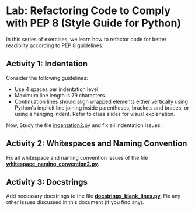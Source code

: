 # Lab: Refactoring Code to Comply with PEP 8 (Style Guide for Python)

In this series of exercises, we learn how to refactor code for better readiblity according to PEP 8 guidelines.

## Activity 1: Indentation

Consider the following guidelines:

- Use 4 spaces per indentation level.
- Maximum line length is 79 characters.
- Continuation lines should align wrapped elements either vertically using Python's implicit line joining inside parentheses, brackets and braces, or using a hanging indent. Refer to class slides for visual explanation.

Now, Study the file [indentation2.py](./indentation2.py) and fix all indentation issues.

## Activity 2: Whitespaces and Naming Convention

Fix all whitespace and naming convention issues of the file **[whitespace_naming_convention2.py](./whitespace_naming_convention2.py)**.

## Activity 3: Docstrings

Add necessary docstrings to the file **[docstrings_blank_lines.py](./docstrings_blank_lines.py)**. Fix any other issues discussed in this document (if you find any).